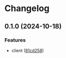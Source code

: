 # Changelog

## 0.1.0 (2024-10-18)


### Features

* client ([81cd258](https://www.github.com/brokeyourbike/intouchgroup-api-client-php/commit/81cd258ae68514f652c2baeaaa0fc088ea24f83d))
